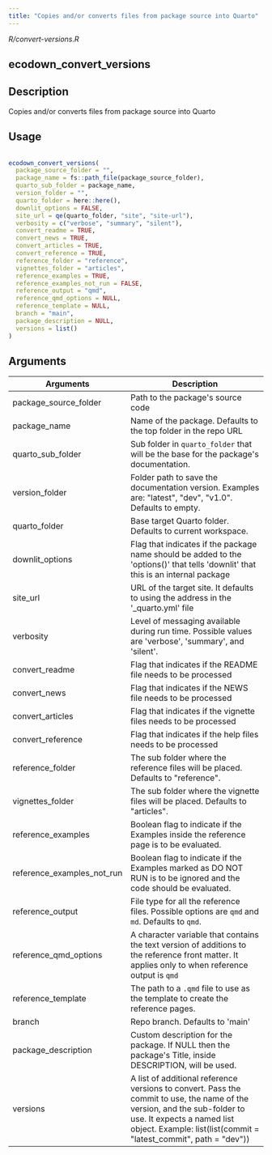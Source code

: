 ```yaml
---
title: "Copies and/or converts files from package source into Quarto"
---
```


*R/convert-versions.R*

## ecodown_convert_versions

## Description
 Copies and/or converts files from package source into Quarto 


## Usage
```r
 
ecodown_convert_versions( 
  package_source_folder = "", 
  package_name = fs::path_file(package_source_folder), 
  quarto_sub_folder = package_name, 
  version_folder = "", 
  quarto_folder = here::here(), 
  downlit_options = FALSE, 
  site_url = qe(quarto_folder, "site", "site-url"), 
  verbosity = c("verbose", "summary", "silent"), 
  convert_readme = TRUE, 
  convert_news = TRUE, 
  convert_articles = TRUE, 
  convert_reference = TRUE, 
  reference_folder = "reference", 
  vignettes_folder = "articles", 
  reference_examples = TRUE, 
  reference_examples_not_run = FALSE, 
  reference_output = "qmd", 
  reference_qmd_options = NULL, 
  reference_template = NULL, 
  branch = "main", 
  package_description = NULL, 
  versions = list() 
) 
```

## Arguments
|Arguments|Description|
|---|---|
| package_source_folder | Path to the package's source code |
| package_name | Name of the package. Defaults to the top folder in the repo URL |
| quarto_sub_folder | Sub folder in `quarto_folder` that will be the base for the package's documentation. |
| version_folder | Folder path to save the documentation version. Examples are: "latest", "dev", "v1.0". Defaults to empty. |
| quarto_folder | Base target Quarto folder. Defaults to current workspace. |
| downlit_options | Flag that indicates if the package name should be added to the 'options()' that tells 'downlit' that this is an internal package |
| site_url | URL of the target site.  It defaults to using the address in the '_quarto.yml' file |
| verbosity | Level of messaging available during run time. Possible values are 'verbose', 'summary', and 'silent'. |
| convert_readme | Flag that indicates if the README file needs to be processed |
| convert_news | Flag that indicates if the NEWS file needs to be processed |
| convert_articles | Flag that indicates if the vignette files needs to be processed |
| convert_reference | Flag that indicates if the help files needs to be processed |
| reference_folder | The sub folder where the reference files will be placed. Defaults to "reference". |
| vignettes_folder | The sub folder where the vignette files will be placed. Defaults to "articles". |
| reference_examples | Boolean flag to indicate if the Examples inside the reference page is to be evaluated. |
| reference_examples_not_run | Boolean flag to indicate if the Examples marked as DO NOT RUN is to be ignored and the code should be evaluated. |
| reference_output | File type for all the reference files. Possible options are `qmd` and `md`. Defaults to `qmd`. |
| reference_qmd_options | A character variable that contains the text version of additions to the reference front matter. It applies only to when reference output is `qmd` |
| reference_template | The path to a `.qmd` file to use as the template to create the reference pages. |
| branch | Repo branch. Defaults to 'main' |
| package_description | Custom description for the package. If NULL then the package's Title, inside DESCRIPTION, will be used. |
| versions | A list of additional reference versions to convert. Pass the commit to use, the name of the version, and the sub-folder to use. It expects a named list object. Example: list(list(commit = "latest_commit", path = "dev")) |







